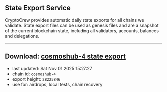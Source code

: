 ## State Export Service
CryptoCrew provides automatic daily state exports for all chains we validate. State export files can be used as genesis files and are a snapshot of the current blockchain state, including all validators, accounts, balances and delegations.

---
**Download: [cosmoshub-4 state export](https://dl-eu2.ccvalidators.com/SERVICE/cosmoshub/cosmoshub-4_export_28225846.json)**
---

- last updated: Sat Nov 01 2025 15:27:27
- chain id: `cosmoshub-4`
- export height: `28225846`
- use for: airdrops, local tests, chain recovery
